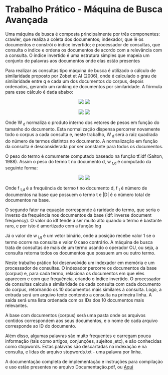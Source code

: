 # Trabalho Prático - Máquina de Busca Avançada

Uma máquina de busca é composta principalmente por três componentes: crawler, que realiza a coleta dos documentos; indexador, que lê os documentos e constrói o índice invertido; e processador de consultas, que consulta o índice e ordena os documentos de acordo com a relevância com a consulta. O índice invertido é uma estrutura simples que mapeia um conjunto de palavras aos documentos onde elas estão presentes

Para realizar as consultas tipo máquina de busca é utilizado o cálculo de similaridade proposto por Zobet et Al (2006), onde é calculado o grau de similaridade entre q e cada um dos documentos do corpus, depois ordenados, gerando um ranking de documentos por similaridade. A fórmula para esse cálculo é dada abaixo:

<p align = "center">
	<img src = "https://user-images.githubusercontent.com/69545575/158040893-47a60592-16c4-445b-a932-760eab6a44f9.png#gh-light-mode-only">
	<img src = "https://user-images.githubusercontent.com/69545575/158040902-5a272423-f1d7-497f-bc28-fc5c0b2db5bf.png#gh-dark-mode-only">
</p>


<p align = "center">
	<img src = "https://user-images.githubusercontent.com/69545575/158040950-80b2c464-7b15-4834-baea-075ed7c079b8.png#gh-light-mode-only">
	<img src = "https://user-images.githubusercontent.com/69545575/158040954-5ce7a9fa-4e37-4cc0-af13-019819a60076.png#gh-dark-mode-only">
</p>

Onde W<sub> d </sub> normaliza o produto interno dos vetores de pesos em função do tamanho do documento. Esta normalização dispensa percorrer novamente todo o corpus a cada consulta e, neste trabalho, W<sub> d </sub> será a raiz quadrada do número de termos distintos no documento. A normalização em função da consulta é desconsiderada por ser constante para todos os documentos.

O peso do termo é comumente computado baseado na função tf.idf (Salton, 1988). Assim o peso do termo t no documento d, w<sub> t,d </sub> é computado da seguinte forma:

<p align = "center">
	<img src = "https://user-images.githubusercontent.com/69545575/158040981-3cf80995-def4-4de3-a780-5c5f10be8e53.png#gh-light-mode-only">
	<img src = "https://user-images.githubusercontent.com/69545575/158040984-0439dbbe-f9d1-46a2-a985-99b6f26fb397.png#gh-dark-mode-only">
</p>
	
Onde f <sub> t,d </sub> é a frequência do termo t no documento d, f <sub> t </sub> é número de documentos na base que possuem o termo t e |D| é o número total de documentos na base.

O segundo fator na equação corresponde à raridade do termo, que seria o inverso da frequência nos documentos da base (idf: inverse document frequency). O valor do idf tende a ser muito alto quando o termo é bastante raro, e por isto é amortizado com a função log

Já o valor de w<sub> i,q </sub> é um vetor binário, onde a posição recebe valor 1 se o termo ocorre na consulta e valor 0 caso contrário. A máquina de busca trata de consultas de mais de um termo usando o operador OU, ou seja, a consulta retorna todos os documentos que possuem um ou outro termo.

Neste trabalho prático foi desenvolvido um indexador em memória e um processador de consultas. O indexador percorre os documentos da base (corpus) e, para cada termo, relaciona os documentos em que eles aparecem e com que frequência, criando o índice invertido. O processador de consultas calcula a similaridade de cada consulta com cada documento do corpus, retornando os 10 documentos mais similares à consulta. Logo, a entrada será um arquivo texto contendo a consulta na primeira linha. A saída será uma lista ordenada com os IDs dos 10 documentos mais relevantes.

A base com documentos (corpus) será uma pasta onde os arquivos contidos correspondem aos seus documentos, e o nome de cada arquivo corresponde ao ID do documento. 

Além disso, algumas palavras são muito frequentes e carregam pouca informação (tais como artigos, conjunções, sujeitos ,etc), e são conhecidas como stopwords. Estas palavras são descartadas na indexação e na consulta, e lidas do arquivo stopwords.txt - uma palavra por linha.

A documentação completa de implementação e instruções para compilação e uso estão presentes no arquivo Documentação.pdf, ou [Aqui](https://l.linklyhq.com/l/lZx4)
